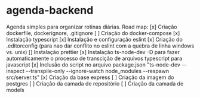 # agenda-backend

Agenda simples para organizar rotinas diárias.
Road map:
    [x]  Criação dockerfile, dockerignore, .gitignore
    [ ]  Criação do docker-compose
    [x]  Instalação typescript
    [x] Instalação e configuração eslint
    [x] Criação do .editorconfig (para nao dar conflito no eslint com a quebra de linha windows vs. unix)
    []  Instalação prettier
    [x] Instalação ts-node-dev -D para fazer automaticamente o processo de transcição de arquivos typescript para javascript
    [x] Inclusão do script no arquivo package.json
     "ts-node-dev --inspect --transpile-only --ignore-watch node_modules --respawn src/server.ts"
    [x]  Criação da base express
    [ ]  Criação da imagem do postgres
    [ ]  Criação da camada de repositório
    [ ]  Criação da camada de models
    